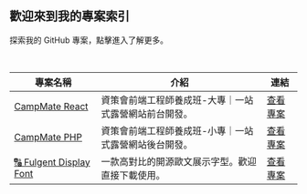 ## 歡迎來到我的專案索引

探索我的 GitHub 專案，點擊進入了解更多。

<br/>

| 專案名稱 | 介紹 | 連結 |
| -------- | ---- | ---- |
| [CampMate React](https://github.com/your-username/project-1) | 資策會前端工程師養成班-大專｜一站式露營網站前台開發。 | [查看專案](https://github.com/your-username/project-1) |
| [CampMate PHP](https://github.com/your-username/project-2) | 資策會前端工程師養成班-小專｜一站式露營網站後台開發。 | [查看專案](https://github.com/your-username/project-2) |
| [🔠 Fulgent Display Font](https://github.com/sth-of-yidatsai/Fulgent-typeface) | 一款高對比的開源歐文展示字型。歡迎直接下載使用。 | [查看專案](https://github.com/sth-of-yidatsai/Fulgent-typeface) |




